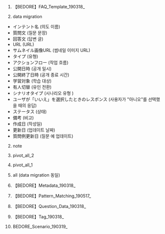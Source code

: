 1. 【BEDORE】FAQ_Template_190318_

 1. data migration
  - インテント名	(의도 이름)
  - 質問文	(질문 문장)
  - 回答文	(답변 글)
  - URL	 (URL)
  - サムネイル画像URL (썸네일 이미지 URL)
  - タイプ	(유형)
  - アクションフロー (작업 흐름)
  - 公開日時 (공개 일시)
  - 公開終了日時	(공개 종료 시간)
  - 学習対象	(학습 대상)
  - 有人切替 (유인 전환)
  - シナリオタイプ	(시나리오 유형 )
  - ユーザが「いいえ」を選択したときのレスポンス	(사용자가 "아니오"를 선택했을 때의 응답)
  - ステータス (상태)
  - 備考	(비고)
  - 作成日 (작성일)
  - 更新日 (업데이트 날짜)
  - 質問例更新日 (질문 예 업데이트)

 2. note
 
 3. pivot_all_2
 
 4. pivot_all_1
 
 5. all (data migration 동일)


2. 【BEDORE】Metadata_190318_

3. 【BEDORE】Pattern_Matching_190517_

4. 【BEDORE】Question_Data_190318_

5. 【BEDORE】Tag_190318_

6. BEDORE_Scenario_190319_
